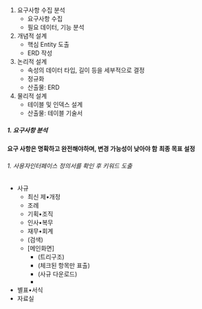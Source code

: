 1. 요구사항 수집 분석
	- 요구사항 수집
	- 필요 데이터, 기능 분석
2. 개념적 설계
	- 핵심 Entity 도출
	- ERD 작성
3. 논리적 설계
	- 속성의 데이터 타입, 길이 등을 세부적으로 결정
	- 정규화
	- 산출물: ERD
4. 물리적 설계
	- 테이블 및 인덱스 설계
	- 산출물: 테이블 기술서
##### 1. 요구사항 분석
**요구 사항은 명확하고 완전해야하며, 변경 가능성이 낮아야 함**
**최종 목표 설정**
###### 1. 사용자인터페이스 정의서를 확인 후 키워드 도출
- 사규
	- 최신 제•개정
	- 조례
	- 기획•조직
	- 인사•복무
	- 재무•회계
	- (검색)
	- [메인화면]
		- (트리구조)
		- (체크된 항목만 표출)
		- (사규 다운로드)
		- 
- 별표•서식
- 자료실